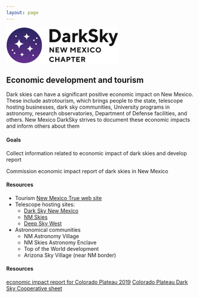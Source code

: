 ```yaml
---
layout: page
---
```


![logo](../logo.png)

## Economic development and tourism

Dark skies can have a significant positive economic impact on New Mexico. 
These include astrotourism, which brings people to the state, telescope
hosting businesses, dark sky communities, University programs in
astronomy, research observatories, Department of Defense facilities,
and others. New Mexico DarkSky strives to document these economic
impacts and inform others about them

#### Goals 

Collect information related to economic impact of dark skies and develop report

Commission economic impact report of dark skies in New Mexico

#### Resources

- Tourism [New Mexico True web site](https://www.newmexico.org/darkskies/)
- Telescope hosting sites:
  - [Dark Sky New Mexico](https://darkskynewmexico.com/)
  - [NM Skies](https://nmskies.com/)
  - [Deep Sky West](https://nmskies.com/)
- Astronomical communities
  - NM Astronomy Village
  - NM Skies Astronomy Enclave
  - Top of the World development
  - Arizona Sky Village (near NM border)

#### Resources

[economic impact report for Colorado Plateau 2019](https://bearworks.missouristate.edu/articles-chpa/8/)
[Colorado Plateau Dark Sky Cooperative sheet](https://brdarkskies.org/wp-content/uploads/2021/10/economicsofdarkskiesbrief_9-23-21.pdf)
